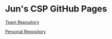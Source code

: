 # Jun's CSP GitHub Pages

[Team Repository](https://github.com/jeankim05/tri3teambigmac)

[Personal Repository](https://github.com/peacekeeper6/Jun-CSP-Project)

